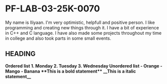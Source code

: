 # PF-LAB-03-25K-0070
My name is Iliyaan. I'm very optimistic, helpfull and positive person. I like programming and creating new things through it. I have a bit of experience in C++ and C language. I have also made some projects throughout my time in college and also took parts in some small events.
## HEADING
<b/>
Ordered list
1. Monday
2. Tuesday
3. Wednesday
Unordered list
- Orange
- Mango
- Banana
**This is a bold statement**
  __This is a italic statement__
  

